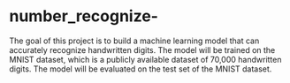 # number_recognize-
The goal of this project is to build a machine learning model that can accurately recognize handwritten digits. The model will be trained on the MNIST dataset, which is a publicly available dataset of 70,000 handwritten digits. The model will be evaluated on the test set of the MNIST dataset.
